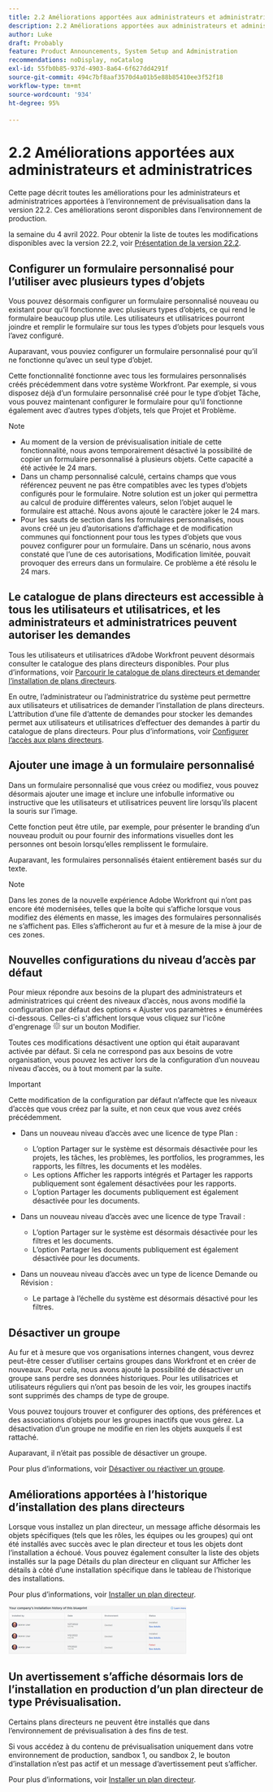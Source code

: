 ```yaml
---
title: 2.2 Améliorations apportées aux administrateurs et administratrices
description: 2.2 Améliorations apportées aux administrateurs et administratrices
author: Luke
draft: Probably
feature: Product Announcements, System Setup and Administration
recommendations: noDisplay, noCatalog
exl-id: 55fb0b85-937d-4903-8a64-6f627dd4291f
source-git-commit: 494c7bf8aaf3570d4a01b5e88b85410ee3f52f18
workflow-type: tm+mt
source-wordcount: '934'
ht-degree: 95%

---
```


# 2.2 Améliorations apportées aux administrateurs et administratrices

Cette page décrit toutes les améliorations pour les administrateurs et administratrices apportées à l’environnement de prévisualisation dans la version 22.2. Ces améliorations seront disponibles dans l’environnement de production.

<!--
<MadCap:conditionalText data-mc-conditions="QuicksilverOrClassic.Draft mode">
in January 2022
</MadCap:conditionalText>
-->

la semaine du 4 avril 2022. Pour obtenir la liste de toutes les modifications disponibles avec la version 22.2, voir [Présentation de la version 22.2](../../../product-announcements/product-releases/22.2-release-activity/22-2-release-overview.md).

## Configurer un formulaire personnalisé pour l’utiliser avec plusieurs types d’objets

Vous pouvez désormais configurer un formulaire personnalisé nouveau ou existant pour qu’il fonctionne avec plusieurs types d’objets, ce qui rend le formulaire beaucoup plus utile. Les utilisateurs et utilisatrices pourront joindre et remplir le formulaire sur tous les types d’objets pour lesquels vous l’avez configuré.

Auparavant, vous pouviez configurer un formulaire personnalisé pour qu’il ne fonctionne qu’avec un seul type d’objet.

Cette fonctionnalité fonctionne avec tous les formulaires personnalisés créés précédemment dans votre système Workfront. Par exemple, si vous disposez déjà d’un formulaire personnalisé créé pour le type d’objet Tâche, vous pouvez maintenant configurer le formulaire pour qu’il fonctionne également avec d’autres types d’objets, tels que Projet et Problème.

>[!NOTE]
>
>* Au moment de la version de prévisualisation initiale de cette fonctionnalité, nous avons temporairement désactivé la possibilité de copier un formulaire personnalisé à plusieurs objets. Cette capacité a été activée le 24 mars.
>* Dans un champ personnalisé calculé, certains champs que vous référencez peuvent ne pas être compatibles avec les types d’objets configurés pour le formulaire. Notre solution est un joker qui permettra au calcul de produire différentes valeurs, selon l’objet auquel le formulaire est attaché. Nous avons ajouté le caractère joker le 24 mars.
>* Pour les sauts de section dans les formulaires personnalisés, nous avons créé un jeu d’autorisations d’affichage et de modification communes qui fonctionnent pour tous les types d’objets que vous pouvez configurer pour un formulaire. Dans un scénario, nous avons constaté que l’une de ces autorisations, Modification limitée, pouvait provoquer des erreurs dans un formulaire. Ce problème a été résolu le 24 mars.
>

## Le catalogue de plans directeurs est accessible à tous les utilisateurs et utilisatrices, et les administrateurs et administratrices peuvent autoriser les demandes

Tous les utilisateurs et utilisatrices d’Adobe Workfront peuvent désormais consulter le catalogue des plans directeurs disponibles. Pour plus d’informations, voir [Parcourir le catalogue de plans directeurs et demander l’installation de plans directeurs](../../../administration-and-setup/blueprints/browse-catalog.md).

En outre, l’administrateur ou l’administratrice du système peut permettre aux utilisateurs et utilisatrices de demander l’installation de plans directeurs. L’attribution d’une file d’attente de demandes pour stocker les demandes permet aux utilisateurs et utilisatrices d’effectuer des demandes à partir du catalogue de plans directeurs. Pour plus d’informations, voir [Configurer l’accès aux plans directeurs](../../../administration-and-setup/blueprints/configure-access-to-blueprints.md).

## Ajouter une image à un formulaire personnalisé

Dans un formulaire personnalisé que vous créez ou modifiez, vous pouvez désormais ajouter une image et inclure une infobulle informative ou instructive que les utilisateurs et utilisatrices peuvent lire lorsqu’ils placent la souris sur l’image.

Cette fonction peut être utile, par exemple, pour présenter le branding d’un nouveau produit ou pour fournir des informations visuelles dont les personnes ont besoin lorsqu’elles remplissent le formulaire.

Auparavant, les formulaires personnalisés étaient entièrement basés sur du texte.

>[!NOTE]
>
>Dans les zones de la nouvelle expérience Adobe Workfront qui n’ont pas encore été modernisées, telles que la boîte qui s’affiche lorsque vous modifiez des éléments en masse, les images des formulaires personnalisés ne s’affichent pas. Elles s’afficheront au fur et à mesure de la mise à jour de ces zones.


## Nouvelles configurations du niveau d’accès par défaut

Pour mieux répondre aux besoins de la plupart des administrateurs et administratrices qui créent des niveaux d’accès, nous avons modifié la configuration par défaut des options « Ajuster vos paramètres » énumérées ci-dessous. Celles-ci s&#39;affichent lorsque vous cliquez sur l&#39;icône d&#39;engrenage ![icône d&#39;engrenage Niveaux d&#39;accès](assets/gear-icon-in-access-levels.png) sur un bouton Modifier.

Toutes ces modifications désactivent une option qui était auparavant activée par défaut. Si cela ne correspond pas aux besoins de votre organisation, vous pouvez les activer lors de la configuration d’un nouveau niveau d’accès, ou à tout moment par la suite.

>[!IMPORTANT]
>
>Cette modification de la configuration par défaut n’affecte que les niveaux d’accès que vous créez par la suite, et non ceux que vous avez créés précédemment.

* Dans un nouveau niveau d’accès avec une licence de type Plan :

   * L’option Partager sur le système est désormais désactivée pour les projets, les tâches, les problèmes, les portfolios, les programmes, les rapports, les filtres, les documents et les modèles.
   * Les options Afficher les rapports intégrés et Partager les rapports publiquement sont également désactivées pour les rapports.
   * L’option Partager les documents publiquement est également désactivée pour les documents.

* Dans un nouveau niveau d’accès avec une licence de type Travail :

   * L’option Partager sur le système est désormais désactivée pour les filtres et les documents.
   * L’option Partager les documents publiquement est également désactivée pour les documents.

* Dans un nouveau niveau d’accès avec un type de licence Demande ou Révision :

   * Le partage à l’échelle du système est désormais désactivé pour les filtres.

## Désactiver un groupe

Au fur et à mesure que vos organisations internes changent, vous devrez peut-être cesser d’utiliser certains groupes dans Workfront et en créer de nouveaux. Pour cela, nous avons ajouté la possibilité de désactiver un groupe sans perdre ses données historiques. Pour les utilisatrices et utilisateurs réguliers qui n’ont pas besoin de les voir, les groupes inactifs sont supprimés des champs de type de groupe.

Vous pouvez toujours trouver et configurer des options, des préférences et des associations d’objets pour les groupes inactifs que vous gérez. La désactivation d’un groupe ne modifie en rien les objets auxquels il est rattaché.

Auparavant, il n’était pas possible de désactiver un groupe.

Pour plus d’informations, voir [Désactiver ou réactiver un groupe](../../../administration-and-setup/manage-groups/create-and-manage-groups/deactivate-or-reactivate-a-group.md).

## Améliorations apportées à l’historique d’installation des plans directeurs

Lorsque vous installez un plan directeur, un message affiche désormais les objets spécifiques (tels que les rôles, les équipes ou les groupes) qui ont été installés avec succès avec le plan directeur et tous les objets dont l’installation a échoué. Vous pouvez également consulter la liste des objets installés sur la page Détails du plan directeur en cliquant sur Afficher les détails à côté d’une installation spécifique dans le tableau de l’historique des installations.

Pour plus d’informations, voir [Installer un plan directeur](../../../administration-and-setup/blueprints/blueprints-install.md).

![Historique d’installation des plans directeurs](assets/blueprints-installation-history-350x95.png)

## Un avertissement s’affiche désormais lors de l’installation en production d’un plan directeur de type Prévisualisation.

Certains plans directeurs ne peuvent être installés que dans l’environnement de prévisualisation à des fins de test.

Si vous accédez à du contenu de prévisualisation uniquement dans votre environnement de production, sandbox 1, ou sandbox 2, le bouton d’installation n’est pas actif et un message d’avertissement peut s’afficher.

Pour plus d’informations, voir [Installer un plan directeur](../../../administration-and-setup/blueprints/blueprints-install.md).
